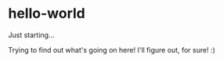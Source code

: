 # hello-world
Just starting...

Trying to find out what's going on here! I'll figure out, for sure! :)
